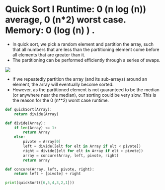 # Quick Sort I Runtime: 0 (n log (n)) average, 0 (n*2) worst case. Memory: 0 (log (n) ) .  

- In quick sort, we pick a random element and partition the array, such that all numbers that are less than the partitioning element come before all elements that are greater than it. 
- The partitioning can be performed efficiently through a series of swaps.  

![](https://miro.medium.com/max/1400/1*XNXraasGW-D_YZq-Yuep9g.png)
  
- If we repeatedly partition the array (and its sub-arrays) around an element, the array will eventually become sorted.
- However, as the partitioned element is not guaranteed to be the median (or anywhere near the median), our sorting could be very slow. This is the reason for the 0 (n\**2) worst case runtime.  

```python
def quickSort(Array):
	return divide(Array)

def divide(Array):
    if len(Array) <= 1:
	    return Array
    else:
        pivote = Array[0]
        left = divide([elt for elt in Array if elt < pivote])
        right = divide([elt for elt in Array if elt > pivote])
        array = concure(Array, left, pivote, right)
        return array

def concure(Array, left, pivote, right):
    return left + [pivote] + right

print(quickSort([6,5,4,3,2,1]))
```  
  